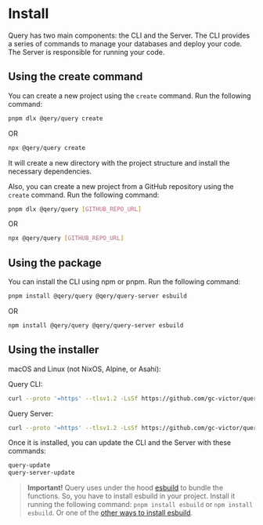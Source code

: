 # Install

Query has two main components: the CLI and the Server. The CLI provides a series of commands to manage your databases and deploy your code. The Server is responsible for running your code.

## Using the create command

You can create a new project using the `create` command. Run the following command:

```sh
pnpm dlx @qery/query create
```

OR

```sh
npx @qery/query create
```

It will create a new directory with the project structure and install the necessary dependencies.

Also, you can create a new project from a GitHub repository using the `create` command. Run the following command:

```sh
pnpm dlx @qery/query [GITHUB_REPO_URL]
```

OR

```sh
npx @qery/query [GITHUB_REPO_URL]
```

## Using the package

You can install the CLI using npm or pnpm. Run the following command:

```sh
pnpm install @qery/query @qery/query-server esbuild
```

OR

```sh
npm install @qery/query @qery/query-server esbuild
```

## Using the installer

macOS and Linux (not NixOS, Alpine, or Asahi):

Query CLI:

```sh
curl --proto '=https' --tlsv1.2 -LsSf https://github.com/gc-victor/query/releases/latest/download/query-installer.sh | sh
```

Query Server:

```sh
curl --proto '=https' --tlsv1.2 -LsSf https://github.com/gc-victor/query/releases/latest/download/query-server-installer.sh | sh
```

Once it is installed, you can update the CLI and the Server with these commands:

```sh
query-update
query-server-update
```

> **Important!** Query uses under the hood [esbuild](https://esbuild.github.io) to
> bundle the functions. So, you have to install esbuild in your project.
> Install it running the following command: `pnpm install esbuild` or `npm install esbuild`.
> Or one of the [other ways to install esbuild](https://esbuild.github.io/getting-started/#other-ways-to-install).
